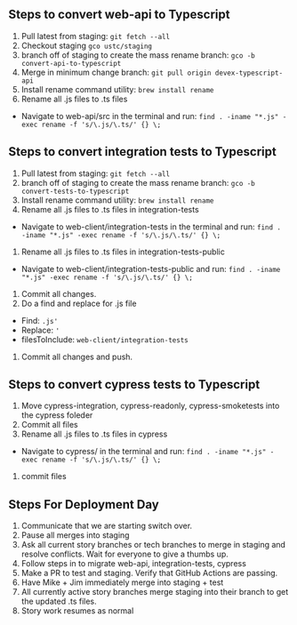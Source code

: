 ## Steps to convert web-api to Typescript
1. Pull latest from staging: ```git fetch --all```
1. Checkout staging ```gco ustc/staging```
1. branch off of staging to create the mass rename branch: ```gco -b convert-api-to-typescript```
1. Merge in minimum change branch: ```git pull origin devex-typescript-api```
1. Install rename command utility: ```brew install rename```
1. Rename all .js files to .ts files
  - Navigate to web-api/src in the terminal and run: ```find . -iname "*.js" -exec rename -f 's/\.js/\.ts/' {} \;```

## Steps to convert integration tests to Typescript
1. Pull latest from staging: ```git fetch --all```
1. branch off of staging to create the mass rename branch: ```gco -b convert-tests-to-typescript```
1. Install rename command utility: ```brew install rename```
1. Rename all .js files to .ts files in integration-tests
  - Navigate to web-client/integration-tests in the terminal and run: ```find . -iname "*.js" -exec rename -f 's/\.js/\.ts/' {} \;```
1. Rename all .js files to .ts files in integration-tests-public
  - Navigate to web-client/integration-tests-public and run: ```find . -iname "*.js" -exec rename -f 's/\.js/\.ts/' {} \;```
1. Commit all changes.
1. Do a find and replace for .js file
  - Find: ```.js'```
  - Replace: ```'```
  - filesToInclude: ```web-client/integration-tests```
1. Commit all changes and push.

## Steps to convert cypress tests to Typescript
1. Move cypress-integration, cypress-readonly, cypress-smoketests into the cypress foleder
1. Commit all files
1. Rename all .js files to .ts files in cypress
  - Navigate to cypress/ in the terminal and run: ```find . -iname "*.js" -exec rename -f 's/\.js/\.ts/' {} \;```
1. commit files


## Steps For Deployment Day
1. Communicate that we are starting switch over.
1. Pause all merges into staging
1. Ask all current story branches or tech branches to merge in staging and resolve conflicts. Wait for everyone to give a thumbs up.
1. Follow steps in to migrate web-api, integration-tests, cypress
1. Make a PR to test and staging. Verify that GitHub Actions are passing.
1. Have Mike + Jim immediately merge into staging + test
1. All currently active story branches merge staging into their branch to get the updated .ts files.
1. Story work resumes as normal